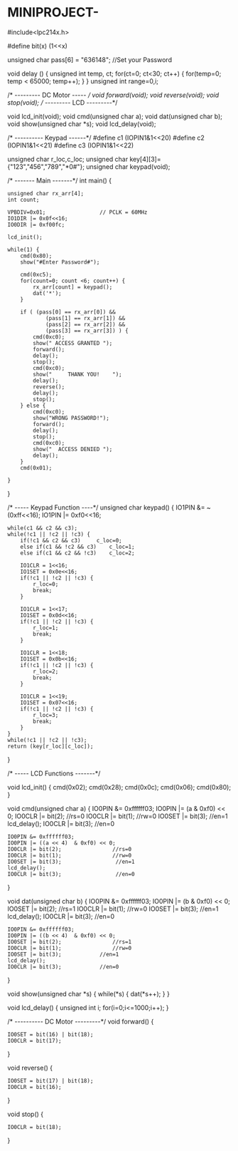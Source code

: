 # MINIPROJECT-
#include<lpc214x.h>

#define bit(x) (1<<x)

unsigned char pass[6] = "636148";   //Set your Password

void delay ()
{
    unsigned int temp, ct;
    for(ct=0; ct<30; ct++) {
        for(temp=0; temp < 65000; temp++);
    }
}
unsigned int range=0,i;

/* --------- DC Motor ----- */
void forward(void);
void reverse(void);
void stop(void);
/* --------- LCD ---------*/

void lcd_init(void);
void cmd(unsigned char a);
void dat(unsigned char b);
void show(unsigned char *s);
void lcd_delay(void);

/* ---------- Keypad ------*/
#define c1 (IOPIN1&1<<20)
#define c2 (IOPIN1&1<<21)
#define c3 (IOPIN1&1<<22)

unsigned char r_loc,c_loc;
unsigned char key[4][3]={"123","456","789","*0#"};
unsigned char keypad(void);

/* ------- Main -------*/
int main()
{

    unsigned char rx_arr[4];
    int count;

    VPBDIV=0x01;                 // PCLK = 60MHz
    IO1DIR |= 0x0f<<16;
    IO0DIR |= 0xf00fc;

    lcd_init();

    while(1) {
        cmd(0x80);
        show("#Enter Password#");

        cmd(0xc5);
        for(count=0; count <6; count++) {
            rx_arr[count] = keypad();
            dat('*');
        }

        if ( (pass[0] == rx_arr[0]) && 
                (pass[1] == rx_arr[1]) && 
                (pass[2] == rx_arr[2]) && 
                (pass[3] == rx_arr[3]) ) {
            cmd(0xc0);
            show(" ACCESS GRANTED ");
            forward();
            delay();
            stop();
            cmd(0xc0);
            show("     THANK YOU!    ");
            delay();
            reverse();
            delay();
            stop();
        } else {
            cmd(0xc0);
            show("WRONG PASSWORD!");
			forward();
            delay();
			stop();
			cmd(0xc0);
            show("  ACCESS DENIED ");
            delay();
        }
        cmd(0x01);

    }
}

/* ----- Keypad Function ----*/
unsigned char keypad()
{
    IO1PIN &= ~(0xff<<16);
    IO1PIN |= 0xf0<<16;

    while(c1 && c2 && c3);
    while(!c1 || !c2 || !c3) {
        if(!c1 && c2 && c3)     c_loc=0;
        else if(c1 && !c2 && c3)    c_loc=1;
        else if(c1 && c2 && !c3)    c_loc=2;

        IO1CLR = 1<<16;
        IO1SET = 0x0e<<16;
        if(!c1 || !c2 || !c3) {
            r_loc=0;
            break;
        }

        IO1CLR = 1<<17;
        IO1SET = 0x0d<<16;
        if(!c1 || !c2 || !c3) {
            r_loc=1;
            break;
        }

        IO1CLR = 1<<18;
        IO1SET = 0x0b<<16;
        if(!c1 || !c2 || !c3) {
            r_loc=2;
            break;
        }

        IO1CLR = 1<<19;
        IO1SET = 0x07<<16;
        if(!c1 || !c2 || !c3) {
            r_loc=3;
            break;
        }
    }
    while(!c1 || !c2 || !c3);
    return (key[r_loc][c_loc]);
}


/* ----- LCD Functions -------*/

void lcd_init()
{
    cmd(0x02);
    cmd(0x28);
    cmd(0x0c);
    cmd(0x06);
    cmd(0x80);
}

void cmd(unsigned char a)
{
    IO0PIN &= 0xffffff03;
    IO0PIN |= (a & 0xf0) << 0;
    IO0CLR |= bit(2);                //rs=0
    IO0CLR |= bit(1);                //rw=0
    IO0SET |= bit(3);                 //en=1
    lcd_delay();
    IO0CLR |= bit(3);                 //en=0

    IO0PIN &= 0xffffff03;
    IO0PIN |= ((a << 4)  & 0xf0) << 0;
    IO0CLR |= bit(2);                //rs=0
    IO0CLR |= bit(1);                //rw=0
    IO0SET |= bit(3);                 //en=1
    lcd_delay();
    IO0CLR |= bit(3);                 //en=0
}

void dat(unsigned char b)
{
    IO0PIN &= 0xffffff03;
    IO0PIN |= (b & 0xf0) << 0;
    IO0SET |= bit(2);                //rs=1
    IO0CLR |= bit(1);                //rw=0
    IO0SET |= bit(3);            //en=1
    lcd_delay();
    IO0CLR |= bit(3);            //en=0

    IO0PIN &= 0xffffff03;
    IO0PIN |= ((b << 4)  & 0xf0) << 0;
    IO0SET |= bit(2);                //rs=1
    IO0CLR |= bit(1);                //rw=0
    IO0SET |= bit(3);            //en=1
    lcd_delay();
    IO0CLR |= bit(3);            //en=0
}

void show(unsigned char *s)
{
    while(*s) {
        dat(*s++);
    }
}

void lcd_delay()
    {
    unsigned int i;
    for(i=0;i<=1000;i++);
}

/* ---------- DC Motor ---------*/
void forward()
{

    IO0SET = bit(16) | bit(18);
    IO0CLR = bit(17);   
}

void reverse()
{

    IO0SET = bit(17) | bit(18);
    IO0CLR = bit(16);   
}

void stop()
{

    IO0CLR = bit(18);   
}
